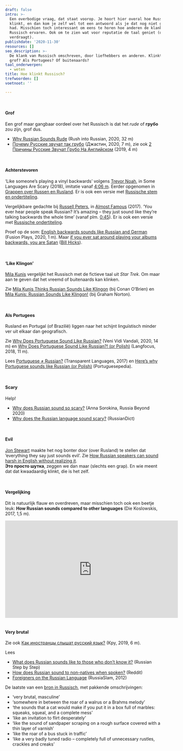 ```yaml
---
draft: false
intro: >-
  Een overbodige vraag, dat staat voorop. Je hoort hier overal hoe Russisch
  klinkt, en dan kom je zelf wel tot een antwoord als je dat nog niet gedaan
  had. Misschien toch interessant om eens te horen hoe anderen de klank van het
  Russisch ervaren. Ook om te zien wat voor reputatie de taal geniet (of
  verdraagt).
publishdate: '2020-11-30'
resources: []
seo_description: >-
  De klank van Russisch omschreven, door liefhebbers en anderen. Klinkt het
  grof? Als Portugees? Of buitenaards?
taal_onderwerpen:
  - weten
title: Hoe klinkt Russisch?
trefwoorden: []
voetnoot: ''

---
```


<br/>

#### Grof

Een grof maar gangbaar oordeel over het Russisch is dat het *rude* of **грубо** zou zijn, grof dus.



- [Why Russian Sounds Rude](https://youtu.be/cXkxS2g48h8) (Rush into Russian, 2020, 32 m) 
- [Почему Русские звучат так грубо](https://youtu.be/QOIfM6kPxBg) (Джастин, 2020, 7 m), zie ook [2 Причины Русские Звучат Грубо На Английском](https://www.youtube.com/watch?v=fErq3FokuT8) (2019, 4 m)



<br/>

#### Achterstevoren

‘Like someone’s playing a vinyl backwards’ volgens [Trevor Noah](https://nl.wikipedia.org/wiki/Trevor_Noah), in Some Languages Are Scary (2018), imitatie vanaf [4:06 m](https://youtu.be/9OB72GZOS4c?t=246). Eerder opgenomen in [Grappen over Russen en Rusland](https://rusland1.nl/nl/land-en-volk/200215-grappen-over-russen-en-rusland/). Er is ook een versie met [Russische stem en ondertiteling](https://youtu.be/2DiMRN4jblc).


Vergelijkbare gedachte bij [Russell Peters](https://en.wikipedia.org/wiki/Russell_Peters), in [Almost Famous](https://youtu.be/BtMd6PbscwE) (2017). ‘You ever hear people speak Russian? It’s amazing – they just sound like they’re talking backwards the whole time’ (vanaf plm. [0:45](https://youtu.be/BtMd6PbscwE?t=45)). Er is ook een versie met [Russische ondertiteling](https://youtu.be/TsUUjb_AuKk).


Proef op de som: [English backwards sounds like Russian and German](https://youtu.be/1Vauhr2V0ds) (Fusion Plays, 2020, 1 m). Maar [if you ever sat around playing your albums backwards, you are Satan](https://youtu.be/74P1A4NENM0) ([Bill Hicks](https://en.wikipedia.org/wiki/Bill_Hicks)).

 <br/>

 

#### ‘Like Klingon’

[Mila Kunis](https://nl.wikipedia.org/wiki/Mila_Kunis) vergelijkt het Russisch met de fictieve taal uit *Star Trek*. Om maar aan te geven dat het vreemd of buitenaards kan klinken.

Zie [Mila Kunis Thinks Russian Sounds Like Klingon](https://youtu.be/sJhPa4lMLDo) (bij Conan O’Brien) en [Mila Kunis: Russian Sounds Like Klingon!](https://youtu.be/bAylj4FpVqQ) (bij Graham Norton).

 <br/> 

#### Als Portugees

Rusland en Portugal (of Brazilië) liggen naar het schijnt linguïstisch minder ver uit elkaar dan geografisch.

Zie [Why Does Portuguese Sound Like Russian?](https://youtu.be/n-EA_Rd3qow) (Veni Vidi Vandali, 2020, 14 m) en [Why Does Portuguese Sound Like Russian?! (or Polish)](https://youtu.be/Pik2R46xobA) (Langfocus, 2018, 11 m). 

Lees [Portuguese ≠ Russian?](https://blogs.transparent.com/language-news/2017/08/23/portuguese-≠-russian/) (Transparent Languages, 2017) en [Here’s why Portuguese sounds like Russian (or Polish)](https://www.portuguesepedia.com/why-portuguese-sounds-russian/) (Portuguesepedia).



 <br/>

#### Scary

Help!

- [Why does Russian sound so scary?](https://www.rbth.com/education/332085-russian-sound-scary) (Anna Sorokina, Russia Beyond 2020)
- [Why does the Russian language sound scary?](https://www.russiandict.net/questions/why_does_the_russian_language_sound_scary) (RussianDict)

<br/>



#### Evil

[Jon Stewart](https://nl.wikipedia.org/wiki/Jon_Stewart) maakte het nog bonter door (over Rusland) te stellen dat ‘everything they say just sounds evil’. Zie [How Russian speakers can sound harsh in English without realizing it](https://createyourworldbook.com/how-russian-speakers-can-sound-harsh-in-english-without-realizing-it/).<br/> **Это просто шутка**, zeggen we dan maar (slechts een grap). En wie meent dat dat kwaadaardig klinkt, die is het zelf.



<br/>

  

#### Vergelijking

Dit is natuurlijk flauw en overdreven, maar misschien toch ook een beetje leuk: **How Russian sounds compared to other languages** (Die Koslowskis, 2017, 1,5 m).

<iframe width="560" height="315" src="https://www.youtube.com/embed/sgH1JxZSigU" frameborder="0" allow="accelerometer; autoplay; clipboard-write; encrypted-media; gyroscope; picture-in-picture" allowfullscreen></iframe> 

<br/>

<br/>


#### Very brutal


Zie ook [Как иностранцы слышат русский язык?](https://youtu.be/QF84-jzI7qc) (Кру, 2019, 6 m).


Lees


- [What does Russian sounds like to those who don’t know it?](https://russianstepbystep.com/what-does-russian-sounds-like-to-those-who-dont-know-it/) (Russian Step by Step)
- [How does Russian sound to non-natives when spoken?](https://www.reddit.com/r/russian/comments/2x34jl/how_does_russian_sound_to_nonnatives_when_spoken/) (Reddit)
- [Foreigners on the Russian Language](https://www.russiaslam.com/2012/stories/the-russian-language-what-does-it-sounds-like.html) (RussiaSlam, 2012)

 
De laatste van een [bron in Russisch](https://www.fresher.ru/2012/12/03/inostrancy-o-russkoj-rechi/#more-49447), met pakkende omschrijvingen:



- ‘very brutal, masculine’
- ‘somewhere in between the roar of a walrus or a Brahms melody’
- ‘the sounds that a cat would make if you put it in a box full of marbles: squeaks, squeal, and a complete mess’
- ‘like an invitation to flirt desperately’
- ‘like the sound of sandpaper scraping on a rough surface covered with a thin layer of varnish’
- ‘like the roar of a bus stuck in traffic’
- ‘like a very badly tuned radio – completely full of unnecessary rustles, crackles and creaks’



